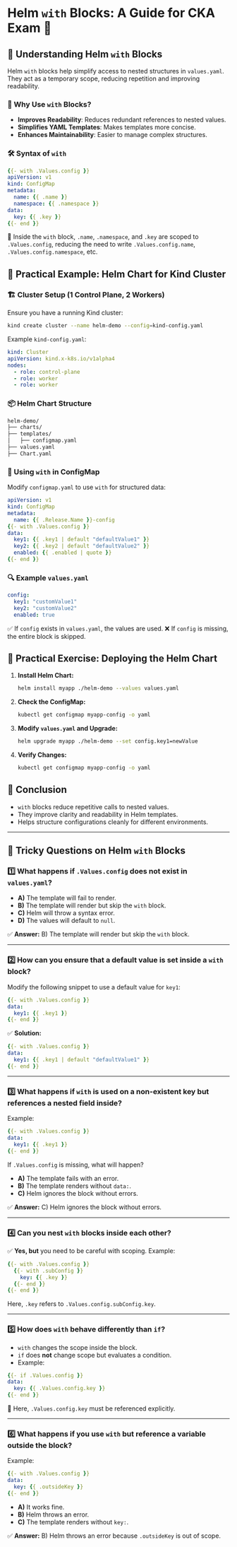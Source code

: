 # Helm `with` Blocks: A Guide for CKA Exam 🚀

## 📌 Understanding Helm `with` Blocks
Helm `with` blocks help simplify access to nested structures in `values.yaml`. They act as a temporary scope, reducing repetition and improving readability.

### 🔹 Why Use `with` Blocks?
- **Improves Readability**: Reduces redundant references to nested values.
- **Simplifies YAML Templates**: Makes templates more concise.
- **Enhances Maintainability**: Easier to manage complex structures.

### 🛠 Syntax of `with`
```yaml
{{- with .Values.config }}
apiVersion: v1
kind: ConfigMap
metadata:
  name: {{ .name }}
  namespace: {{ .namespace }}
data:
  key: {{ .key }}
{{- end }}
```
🔹 Inside the `with` block, `.name`, `.namespace`, and `.key` are scoped to `.Values.config`, reducing the need to write `.Values.config.name`, `.Values.config.namespace`, etc.

## 🔹 Practical Example: Helm Chart for Kind Cluster
### 🏗 Cluster Setup (1 Control Plane, 2 Workers)
Ensure you have a running Kind cluster:
```sh
kind create cluster --name helm-demo --config=kind-config.yaml
```
Example `kind-config.yaml`:
```yaml
kind: Cluster
apiVersion: kind.x-k8s.io/v1alpha4
nodes:
  - role: control-plane
  - role: worker
  - role: worker
```

### 📦 Helm Chart Structure
```sh
helm-demo/
├── charts/
├── templates/
│   ├── configmap.yaml
├── values.yaml
├── Chart.yaml
```

### 🔹 Using `with` in ConfigMap
Modify `configmap.yaml` to use `with` for structured data:
```yaml
apiVersion: v1
kind: ConfigMap
metadata:
  name: {{ .Release.Name }}-config
{{- with .Values.config }}
data:
  key1: {{ .key1 | default "defaultValue1" }}
  key2: {{ .key2 | default "defaultValue2" }}
  enabled: {{ .enabled | quote }}
{{- end }}
```

### 🔍 Example `values.yaml`
```yaml
config:
  key1: "customValue1"
  key2: "customValue2"
  enabled: true
```
✅ If `config` exists in `values.yaml`, the values are used.
❌ If `config` is missing, the entire block is skipped.

## 🚀 Practical Exercise: Deploying the Helm Chart
1. **Install Helm Chart:**
   ```sh
   helm install myapp ./helm-demo --values values.yaml
   ```
2. **Check the ConfigMap:**
   ```sh
   kubectl get configmap myapp-config -o yaml
   ```
3. **Modify `values.yaml` and Upgrade:**
   ```sh
   helm upgrade myapp ./helm-demo --set config.key1=newValue
   ```
4. **Verify Changes:**
   ```sh
   kubectl get configmap myapp-config -o yaml
   ```

## 🎯 Conclusion
- `with` blocks reduce repetitive calls to nested values.
- They improve clarity and readability in Helm templates.
- Helps structure configurations cleanly for different environments.

---

## 🤔 Tricky Questions on Helm `with` Blocks
### 1️⃣ What happens if `.Values.config` does not exist in `values.yaml`?
- **A)** The template will fail to render.
- **B)** The template will render but skip the `with` block.
- **C)** Helm will throw a syntax error.
- **D)** The values will default to `null`.

✅ **Answer:** B) The template will render but skip the `with` block.

---

### 2️⃣ How can you ensure that a default value is set inside a `with` block?
Modify the following snippet to use a default value for `key1`:
```yaml
{{- with .Values.config }}
data:
  key1: {{ .key1 }}
{{- end }}
```
✅ **Solution:**
```yaml
{{- with .Values.config }}
data:
  key1: {{ .key1 | default "defaultValue1" }}
{{- end }}
```

---

### 3️⃣ What happens if `with` is used on a non-existent key but references a nested field inside?
Example:
```yaml
{{- with .Values.config }}
data:
  key1: {{ .key1 }}
{{- end }}
```
If `.Values.config` is missing, what will happen?
- **A)** The template fails with an error.
- **B)** The template renders without `data:`.
- **C)** Helm ignores the block without errors.

✅ **Answer:** C) Helm ignores the block without errors.

---

### 4️⃣ Can you nest `with` blocks inside each other?
✅ **Yes, but** you need to be careful with scoping. Example:
```yaml
{{- with .Values.config }}
  {{- with .subConfig }}
    key: {{ .key }}
  {{- end }}
{{- end }}
```
Here, `.key` refers to `.Values.config.subConfig.key`.

---

### 5️⃣ How does `with` behave differently than `if`?
- `with` changes the scope inside the block.
- `if` does **not** change scope but evaluates a condition.
- Example:
```yaml
{{- if .Values.config }}
data:
  key: {{ .Values.config.key }}
{{- end }}
```
🔹 Here, `.Values.config.key` must be referenced explicitly.

---

### 6️⃣ What happens if you use `with` but reference a variable outside the block?
Example:
```yaml
{{- with .Values.config }}
data:
  key: {{ .outsideKey }}
{{- end }}
```
- **A)** It works fine.
- **B)** Helm throws an error.
- **C)** The template renders without `key:`.

✅ **Answer:** B) Helm throws an error because `.outsideKey` is out of scope.



